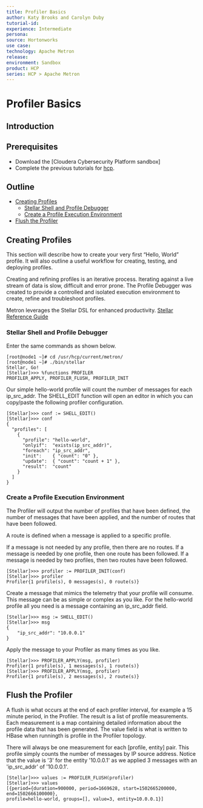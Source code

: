 ```yaml
---
title: Profiler Basics
author: Katy Brooks and Carolyn Duby
tutorial-id: 
experience: Intermediate
persona: 
source: Hortonworks
use case: 
technology: Apache Metron
release: 
environment: Sandbox
product: HCP
series: HCP > Apache Metron
---
```


# Profiler Basics

## Introduction



## Prerequisites

- Download the [Cloudera Cybersecurity Platform sandbox]
- Complete the previous tutorials for [hcp](..).

## Outline

- [Creating Profiles](#creating-profiles)
  - [Stellar Shell and Profile Debugger](#stellar-shell-and-profile-debugger)
  - [Create a Profile Execution Environment](#create-a-profile-exectution-environment)
- [Flush the Profiler](#flush-the-profiler)

## Creating Profiles

This section will describe how to create your very first “Hello, World” profile. It will also outline a useful workflow for creating, testing, and deploying profiles.

Creating and refining profiles is an iterative process. Iterating against a live stream of data is slow, difficult and error prone. The Profile Debugger was created to provide a controlled and isolated execution environment to create, refine and troubleshoot profiles.

Metron leverages the Stellar DSL for enhanced productivity. [Stellar Reference Guide](https://metron.apache.org/current-book/metron-stellar/stellar-common/index.html)

### Stellar Shell and Profile Debugger

Enter the same commands as shown below.

```
[root@node1 ~]# cd /usr/hcp/current/metron/
[root@node1 ~]# ./bin/stellar
Stellar, Go!
[Stellar]>>> %functions PROFILER
PROFILER_APPLY, PROFILER_FLUSH, PROFILER_INIT
```

Our simple hello-world profile will count the number of messages for each ip_src_addr. The SHELL_EDIT function will open an editor in which you can copy/paste the following profiler configuration.

```
[Stellar]>>> conf := SHELL_EDIT()
[Stellar]>>> conf
{
  "profiles": [
    {
      "profile": "hello-world",
      "onlyif":  "exists(ip_src_addr)",
      "foreach": "ip_src_addr",
      "init":    { "count": "0" },
      "update":  { "count": "count + 1" },
      "result":  "count"
    }
  ]
}
```

### Create a Profile Execution Environment

The Profiler will output the number of profiles that have been defined, the number of messages that have been applied, and the number of routes that have been followed. 

A route is defined when a message is applied to a specific profile.

If a message is not needed by any profile, then there are no routes. If a message is needed by one profile, then one route has been followed. If a message is needed by two profiles, then two routes have been followed.

```
[Stellar]>>> profiler := PROFILER_INIT(conf)
[Stellar]>>> profiler
Profiler{1 profile(s), 0 messages(s), 0 route(s)}
```

Create a message that mimics the telemetry that your profile will consume. This message can be as simple or complex as you like. For the hello-world profile all you need is a message containing an ip_src_addr field.

```
[Stellar]>>> msg := SHELL_EDIT()
[Stellar]>>> msg
{
	"ip_src_addr": "10.0.0.1"
}
```

Apply the message to your Profiler as many times as you like.

```
[Stellar]>>> PROFILER_APPLY(msg, profiler)
Profiler{1 profile(s), 1 messages(s), 1 route(s)}
[Stellar]>>> PROFILER_APPLY(msg, profiler)
Profiler{1 profile(s), 2 messages(s), 2 route(s)}
```
## Flush the Profiler

A flush is what occurs at the end of each profiler interval, for example a 15 minute period, in the Profiler. The result is a list of profile measurements. Each measurement is a map containing detailed information about the profile data that has been generated. The value field is what is written to HBase when runningth is profile in the Profiler topology.

There will always be one measurement for each [profile, entity] pair. This profile simply counts the number of messages by IP source address. Notice that the value is '3' for the entity '10.0.0.1' as we applied 3 messages with an 'ip_src_addr' of '10.0.0.1'.

```
[Stellar]>>> values := PROFILER_FLUSH(profiler)
[Stellar]>>> values
[{period={duration=900000, period=1669628, start=1502665200000, end=1502666100000},
profile=hello-world, groups=[], value=3, entity=10.0.0.1}]
```
